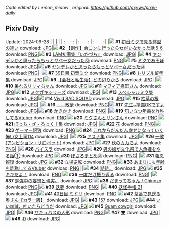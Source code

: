 *Code edited by Lemon_miaow , original: https://github.com/gxywy/pixiv-daily*
## Pixiv Daily 
Update: 2024-09-28
|      |      |      |
| :----: | :----: | :----: |
|![](https://pximg.lemonmiaow.xyz/c/240x480/img-master/img/2024/09/26/00/00/41/122771180_p0_master1200.jpg) **#1** [初音ミクで見る体型の違い](https://www.pixiv.net/artworks/122771180) download: [JPG](https://pximg.lemonmiaow.xyz/img-original/img/2024/09/26/00/00/41/122771180_p0.jpg)|![](https://pximg.lemonmiaow.xyz/c/240x480/img-master/img/2024/09/27/00/00/20/122798134_p0_master1200.jpg) **#2** [【創作】合コンに行ったら女がいなかった話５６](https://www.pixiv.net/artworks/122798134) download: [PNG](https://pximg.lemonmiaow.xyz/img-original/img/2024/09/27/00/00/20/122798134_p0.png)|![](https://pximg.lemonmiaow.xyz/c/240x480/img-master/img/2024/09/27/00/02/24/122798429_p0_master1200.jpg) **#3** [LAM初画集『いかづち』](https://www.pixiv.net/artworks/122798429) download: [JPG](https://pximg.lemonmiaow.xyz/img-original/img/2024/09/27/00/02/24/122798429_p0.jpg)|
|![](https://pximg.lemonmiaow.xyz/c/240x480/img-master/img/2024/09/26/00/00/51/122771207_p0_master1200.jpg) **#4** [ヤンデレかと思ったらもっとヤベー女だった㊷](https://www.pixiv.net/artworks/122771207) download: [PNG](https://pximg.lemonmiaow.xyz/img-original/img/2024/09/26/00/00/51/122771207_p0.png)|![](https://pximg.lemonmiaow.xyz/c/240x480/img-master/img/2024/09/27/16/16/46/122811803_p0_master1200.jpg) **#5** [ミクであそぼ](https://www.pixiv.net/artworks/122811803) download: [JPG](https://pximg.lemonmiaow.xyz/img-original/img/2024/09/27/16/16/46/122811803_p0.jpg)|![](https://pximg.lemonmiaow.xyz/c/240x480/img-master/img/2024/09/27/00/00/57/122798288_p0_master1200.jpg) **#6** [ヤンデレかと思ったらもっとヤベー女だった㊸](https://www.pixiv.net/artworks/122798288) download: [PNG](https://pximg.lemonmiaow.xyz/img-original/img/2024/09/27/00/00/57/122798288_p0.png)|
|![](https://pximg.lemonmiaow.xyz/c/240x480/img-master/img/2024/09/26/01/10/07/122773462_p0_master1200.jpg) **#7** [39日目 初音ミク](https://www.pixiv.net/artworks/122773462) download: [PNG](https://pximg.lemonmiaow.xyz/img-original/img/2024/09/26/01/10/07/122773462_p0.png)|![](https://pximg.lemonmiaow.xyz/c/240x480/img-master/img/2024/09/27/16/50/09/122813087_p0_master1200.jpg) **#8** [トリプル留年 集](https://www.pixiv.net/artworks/122813087) download: [JPG](https://pximg.lemonmiaow.xyz/img-original/img/2024/09/27/16/50/09/122813087_p0.jpg)|![](https://pximg.lemonmiaow.xyz/c/240x480/img-master/img/2024/09/27/12/00/09/122808676_p0_master1200.jpg) **#9** [【会社と私生活】どの辺りから](https://www.pixiv.net/artworks/122808676) download: [JPG](https://pximg.lemonmiaow.xyz/img-original/img/2024/09/27/12/00/09/122808676_p0.jpg)|
|![](https://pximg.lemonmiaow.xyz/c/240x480/img-master/img/2024/09/26/00/13/00/122771830_p0_master1200.jpg) **#10** [呆れるリリィちゃん](https://www.pixiv.net/artworks/122771830) download: [JPG](https://pximg.lemonmiaow.xyz/img-original/img/2024/09/26/00/13/00/122771830_p0.jpg)|![](https://pximg.lemonmiaow.xyz/c/240x480/img-master/img/2024/09/27/00/00/29/122798180_p0_master1200.jpg) **#11** [マフィア梶田さん](https://www.pixiv.net/artworks/122798180) download: [JPG](https://pximg.lemonmiaow.xyz/img-original/img/2024/09/27/00/00/29/122798180_p0.jpg)|![](https://pximg.lemonmiaow.xyz/c/240x480/img-master/img/2024/09/27/15/40/36/122811976_p0_master1200.jpg) **#12** [ミクガキシリーズ](https://www.pixiv.net/artworks/122811976) download: [JPG](https://pximg.lemonmiaow.xyz/img-original/img/2024/09/27/15/40/36/122811976_p0.jpg)|
|![](https://pximg.lemonmiaow.xyz/c/240x480/img-master/img/2024/09/27/16/52/00/122812073_p0_master1200.jpg) **#13** [スペシャルミク集](https://www.pixiv.net/artworks/122812073) download: [JPG](https://pximg.lemonmiaow.xyz/img-original/img/2024/09/27/16/52/00/122812073_p0.jpg)|![](https://pximg.lemonmiaow.xyz/c/240x480/img-master/img/2024/09/27/17/09/44/122813478_p0_master1200.jpg) **#14** [Vivid BAD SQUAD](https://www.pixiv.net/artworks/122813478) download: [JPG](https://pximg.lemonmiaow.xyz/img-original/img/2024/09/27/17/09/44/122813478_p0.jpg)|![](https://pximg.lemonmiaow.xyz/c/240x480/img-master/img/2024/09/27/07/30/02/122805182_p0_master1200.jpg) **#15** [枯草の根](https://www.pixiv.net/artworks/122805182) download: [JPG](https://pximg.lemonmiaow.xyz/img-original/img/2024/09/27/07/30/02/122805182_p0.jpg)|
|![](https://pximg.lemonmiaow.xyz/c/240x480/img-master/img/2024/09/26/00/00/53/122771214_p0_master1200.jpg) **#16** [——散步](https://www.pixiv.net/artworks/122771214) download: [PNG](https://pximg.lemonmiaow.xyz/img-original/img/2024/09/26/00/00/53/122771214_p0.png)|![](https://pximg.lemonmiaow.xyz/c/240x480/img-master/img/2024/09/26/00/00/23/122771097_p0_master1200.jpg) **#17** [先生~準備OKですよ](https://www.pixiv.net/artworks/122771097) download: [JPG](https://pximg.lemonmiaow.xyz/img-original/img/2024/09/26/00/00/23/122771097_p0.jpg)|![](https://pximg.lemonmiaow.xyz/c/240x480/img-master/img/2024/09/27/20/30/01/122818627_p0_master1200.jpg) **#18** [かきかき](https://www.pixiv.net/artworks/122818627) download: [PNG](https://pximg.lemonmiaow.xyz/img-original/img/2024/09/27/20/30/01/122818627_p0.png)|
|![](https://pximg.lemonmiaow.xyz/c/240x480/img-master/img/2024/09/26/21/01/50/122792404_p0_master1200.jpg) **#19** [匂い立つ年齢を詐称してるVtuber](https://www.pixiv.net/artworks/122792404) download: [PNG](https://pximg.lemonmiaow.xyz/img-original/img/2024/09/26/21/01/50/122792404_p0.png)|![](https://pximg.lemonmiaow.xyz/c/240x480/img-master/img/2024/09/26/00/19/49/122772057_p0_master1200.jpg) **#20** [ミクさんとリンさん](https://www.pixiv.net/artworks/122772057) download: [PNG](https://pximg.lemonmiaow.xyz/img-original/img/2024/09/26/00/19/49/122772057_p0.png)|![](https://pximg.lemonmiaow.xyz/c/240x480/img-master/img/2024/09/27/15/59/42/122812247_p0_master1200.jpg) **#21** [ぼっち・ざ・ろっく！集](https://www.pixiv.net/artworks/122812247) download: [JPG](https://pximg.lemonmiaow.xyz/img-original/img/2024/09/27/15/59/42/122812247_p0.jpg)|
|![](https://pximg.lemonmiaow.xyz/c/240x480/img-master/img/2024/09/27/18/55/07/122815966_p0_master1200.jpg) **#22** [花](https://www.pixiv.net/artworks/122815966) download: [PNG](https://pximg.lemonmiaow.xyz/img-original/img/2024/09/27/18/55/07/122815966_p0.png)|![](https://pximg.lemonmiaow.xyz/c/240x480/img-master/img/2024/09/26/00/00/11/122771031_p0_master1200.jpg) **#23** [ゲーマー銀狼](https://www.pixiv.net/artworks/122771031) download: [PNG](https://pximg.lemonmiaow.xyz/img-original/img/2024/09/26/00/00/11/122771031_p0.png)|![](https://pximg.lemonmiaow.xyz/c/240x480/img-master/img/2024/09/27/11/06/17/122786508_p0_master1200.jpg) **#24** [これからだんだん幸せになっていく怖い女上司114](https://www.pixiv.net/artworks/122786508) download: [JPG](https://pximg.lemonmiaow.xyz/img-original/img/2024/09/27/11/06/17/122786508_p0.jpg)|
|![](https://pximg.lemonmiaow.xyz/c/240x480/img-master/img/2024/09/27/16/06/08/122812376_p0_master1200.jpg) **#25** [アスナ集](https://www.pixiv.net/artworks/122812376) download: [JPG](https://pximg.lemonmiaow.xyz/img-original/img/2024/09/27/16/06/08/122812376_p0.jpg)|![](https://pximg.lemonmiaow.xyz/c/240x480/img-master/img/2024/09/27/06/41/07/122804582_p0_master1200.jpg) **#26** [一歌(アンビション・サロペット)](https://www.pixiv.net/artworks/122804582) download: [JPG](https://pximg.lemonmiaow.xyz/img-original/img/2024/09/27/06/41/07/122804582_p0.jpg)|![](https://pximg.lemonmiaow.xyz/c/240x480/img-master/img/2024/09/26/21/31/28/122793296_p0_master1200.jpg) **#27** [秋のカカちよ](https://www.pixiv.net/artworks/122793296) download: [PNG](https://pximg.lemonmiaow.xyz/img-original/img/2024/09/26/21/31/28/122793296_p0.png)|
|![](https://pximg.lemonmiaow.xyz/c/240x480/img-master/img/2024/09/26/00/00/59/122771232_p0_master1200.jpg) **#28** [パイスラ](https://www.pixiv.net/artworks/122771232) download: [JPG](https://pximg.lemonmiaow.xyz/img-original/img/2024/09/26/00/00/59/122771232_p0.jpg)|![](https://pximg.lemonmiaow.xyz/c/240x480/img-master/img/2024/09/27/12/00/20/122808709_p0_master1200.jpg) **#29** [男の娘が文化祭で人魚姫をやる話①](https://www.pixiv.net/artworks/122808709) download: [JPG](https://pximg.lemonmiaow.xyz/img-original/img/2024/09/27/12/00/20/122808709_p0.jpg)|![](https://pximg.lemonmiaow.xyz/c/240x480/img-master/img/2024/09/26/03/29/08/122775655_p0_master1200.jpg) **#30** [ぼざろまとめ㊻](https://www.pixiv.net/artworks/122775655) download: [PNG](https://pximg.lemonmiaow.xyz/img-original/img/2024/09/26/03/29/08/122775655_p0.png)|
|![](https://pximg.lemonmiaow.xyz/c/240x480/img-master/img/2024/09/27/07/11/02/122804962_p0_master1200.jpg) **#31** [報恩報復](https://www.pixiv.net/artworks/122804962) download: [JPG](https://pximg.lemonmiaow.xyz/img-original/img/2024/09/27/07/11/02/122804962_p0.jpg)|![](https://pximg.lemonmiaow.xyz/c/240x480/img-master/img/2024/09/26/02/59/58/122775303_p0_master1200.jpg) **#32** [立場逆転](https://www.pixiv.net/artworks/122775303) download: [PNG](https://pximg.lemonmiaow.xyz/img-original/img/2024/09/26/02/59/58/122775303_p0.png)|![](https://pximg.lemonmiaow.xyz/c/240x480/img-master/img/2024/09/27/21/04/33/122819728_p0_master1200.jpg) **#33** [あまりにも年齢を詐称してるVtuber](https://www.pixiv.net/artworks/122819728) download: [PNG](https://pximg.lemonmiaow.xyz/img-original/img/2024/09/27/21/04/33/122819728_p0.png)|
|![](https://pximg.lemonmiaow.xyz/c/240x480/img-master/img/2024/09/26/15/36/22/122785141_p0_master1200.jpg) **#34** [期待。](https://www.pixiv.net/artworks/122785141) download: [JPG](https://pximg.lemonmiaow.xyz/img-original/img/2024/09/26/15/36/22/122785141_p0.jpg)|![](https://pximg.lemonmiaow.xyz/c/240x480/img-master/img/2024/09/26/18/21/28/122788197_p0_master1200.jpg) **#35** [キキだよ！](https://www.pixiv.net/artworks/122788197) download: [PNG](https://pximg.lemonmiaow.xyz/img-original/img/2024/09/26/18/21/28/122788197_p0.png)|![](https://pximg.lemonmiaow.xyz/c/240x480/img-master/img/2024/09/27/00/00/39/122798231_p0_master1200.jpg) **#36** [一度だけ振り返る](https://www.pixiv.net/artworks/122798231) download: [PNG](https://pximg.lemonmiaow.xyz/img-original/img/2024/09/27/00/00/39/122798231_p0.png)|
|![](https://pximg.lemonmiaow.xyz/c/240x480/img-master/img/2024/09/27/19/10/26/122816475_p0_master1200.jpg) **#37** [勉強中の妄想と現実。](https://www.pixiv.net/artworks/122816475) download: [JPG](https://pximg.lemonmiaow.xyz/img-original/img/2024/09/27/19/10/26/122816475_p0.jpg)|![](https://pximg.lemonmiaow.xyz/c/240x480/img-master/img/2024/09/26/18/41/43/122788653_p0_master1200.jpg) **#38** [だまってちゃん / Chinozo](https://www.pixiv.net/artworks/122788653) download: [PNG](https://pximg.lemonmiaow.xyz/img-original/img/2024/09/26/18/41/43/122788653_p0.png)|![](https://pximg.lemonmiaow.xyz/c/240x480/img-master/img/2024/09/26/07/17/26/122778177_p0_master1200.jpg) **#39** [妖夢](https://www.pixiv.net/artworks/122778177) download: [PNG](https://pximg.lemonmiaow.xyz/img-original/img/2024/09/26/07/17/26/122778177_p0.png)|
|![](https://pximg.lemonmiaow.xyz/c/240x480/img-master/img/2024/09/27/00/02/37/122798447_p0_master1200.jpg) **#40** [妖怪手帳 21](https://www.pixiv.net/artworks/122798447) download: [JPG](https://pximg.lemonmiaow.xyz/img-original/img/2024/09/27/00/02/37/122798447_p0.jpg)|![](https://pximg.lemonmiaow.xyz/c/240x480/img-master/img/2024/09/27/00/00/30/122798187_p0_master1200.jpg) **#41** [40日目 ミドリ](https://www.pixiv.net/artworks/122798187) download: [PNG](https://pximg.lemonmiaow.xyz/img-original/img/2024/09/27/00/00/30/122798187_p0.png)|![](https://pximg.lemonmiaow.xyz/c/240x480/img-master/img/2024/09/26/00/01/51/122771325_p0_master1200.jpg) **#42** [茶番で見送る奥さん【カラー版】](https://www.pixiv.net/artworks/122771325) download: [JPG](https://pximg.lemonmiaow.xyz/img-original/img/2024/09/26/00/01/51/122771325_p0.jpg)|
|![](https://pximg.lemonmiaow.xyz/c/240x480/img-master/img/2024/09/26/13/14/13/122782949_p0_master1200.jpg) **#43** [157](https://www.pixiv.net/artworks/122782949) download: [JPG](https://pximg.lemonmiaow.xyz/img-original/img/2024/09/26/13/14/13/122782949_p0.jpg)|![](https://pximg.lemonmiaow.xyz/c/240x480/img-master/img/2024/09/27/16/10/32/122812444_p0_master1200.jpg) **#44** [いい加減、吐いたらどうだ](https://www.pixiv.net/artworks/122812444) download: [JPG](https://pximg.lemonmiaow.xyz/img-original/img/2024/09/27/16/10/32/122812444_p0.jpg)|![](https://pximg.lemonmiaow.xyz/c/240x480/img-master/img/2024/09/27/17/49/58/122814265_p0_master1200.jpg) **#45** [Guam cowgirl](https://www.pixiv.net/artworks/122814265) download: [JPG](https://pximg.lemonmiaow.xyz/img-original/img/2024/09/27/17/49/58/122814265_p0.jpg)|
|![](https://pximg.lemonmiaow.xyz/c/240x480/img-master/img/2024/09/27/16/58/48/122813207_p0_master1200.jpg) **#46** [サキュバスの人形](https://www.pixiv.net/artworks/122813207) download: [PNG](https://pximg.lemonmiaow.xyz/img-original/img/2024/09/27/16/58/48/122813207_p0.png)|![](https://pximg.lemonmiaow.xyz/c/240x480/img-master/img/2024/09/26/15/00/00/122784579_p0_master1200.jpg) **#47** [❤️](https://www.pixiv.net/artworks/122784579) download: [JPG](https://pximg.lemonmiaow.xyz/img-original/img/2024/09/26/15/00/00/122784579_p0.jpg)|![](https://pximg.lemonmiaow.xyz/c/240x480/img-master/img/2024/09/26/13/13/55/122782945_p0_master1200.jpg) **#48** [:D](https://www.pixiv.net/artworks/122782945) download: [JPG](https://pximg.lemonmiaow.xyz/img-original/img/2024/09/26/13/13/55/122782945_p0.jpg)|
